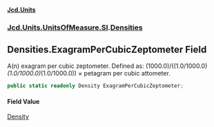#### [Jcd.Units](index.md 'index')
### [Jcd.Units.UnitsOfMeasure.SI](Jcd.Units.UnitsOfMeasure.SI.md 'Jcd.Units.UnitsOfMeasure.SI').[Densities](Densities.md 'Jcd.Units.UnitsOfMeasure.SI.Densities')

## Densities.ExagramPerCubicZeptometer Field

A(n) exagram per cubic zeptometer. Defined as: (1000.0)/((1.0/1000.0)*(1.0/1000.0)*(1.0/1000.0)) × petagram per cubic attometer.

```csharp
public static readonly Density ExagramPerCubicZeptometer;
```

#### Field Value
[Density](Density.md 'Jcd.Units.UnitTypes.Density')